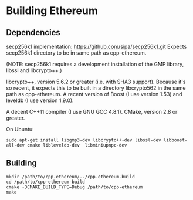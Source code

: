# Building Ethereum

## Dependencies

secp256k1 implementation: https://github.com/sipa/secp256k1.git
Expects secp256k1 directory to be in same path as cpp-ethereum.

(NOTE: secp256k1 requires a development installation of the GMP library, libssl and libcrypto++.)

libcrypto++, version 5.6.2 or greater (i.e. with SHA3 support). Because it's so recent, it expects this to be built in a directory libcrypto562 in the same path as cpp-ethereum. A recent version of Boost (I use version 1.53) and leveldb (I use version 1.9.0).

A decent C++11 compiler (I use GNU GCC 4.8.1). CMake, version 2.8 or greater.

On Ubuntu:

	sudo apt-get install libgmp3-dev libcrypto++-dev libssl-dev libboost-all-dev cmake libleveldb-dev  libminiupnpc-dev

## Building

	mkdir /path/to/cpp-ethereum/../cpp-ethereum-build
	cd /path/to/cpp-ethereum-build
	cmake -DCMAKE_BUILD_TYPE=Debug /path/to/cpp-ethereum
	make


